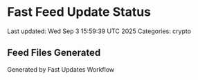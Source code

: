 # Fast Feed Update Status
Last updated: Wed Sep  3 15:59:39 UTC 2025
Categories: crypto

## Feed Files Generated

Generated by Fast Updates Workflow
